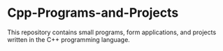 # Cpp-Programs-and-Projects
This repository contains small programs, form applications, and projects written in the C++ programming language.
